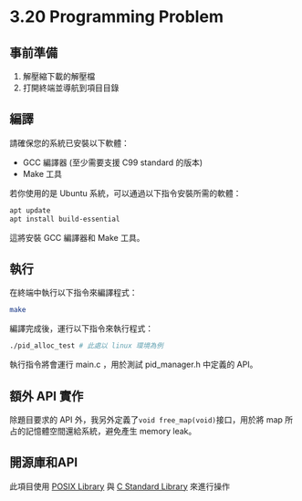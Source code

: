# 3.20 Programming Problem

## 事前準備

1. 解壓縮下載的解壓檔
2. 打開終端並導航到項目目錄

## 編譯

請確保您的系統已安裝以下軟體：

- GCC 編譯器 (至少需要支援 C99 standard 的版本)
- Make 工具

若你使用的是 Ubuntu 系統，可以通過以下指令安裝所需的軟體：

```bash
apt update
apt install build-essential
```

這將安裝 GCC 編譯器和 Make 工具。

## 執行

在終端中執行以下指令來編譯程式：

```bash
make
```

編譯完成後，運行以下指令來執行程式：

```bash
./pid_alloc_test # 此處以 linux 環境為例
```

執行指令將會運行 main.c ，用於測試 pid_manager.h 中定義的 API。

## 額外 API 實作

除題目要求的 API 外，我另外定義了`void free_map(void)`接口，用於將 map 所占的記憶體空間還給系統，避免產生 memory leak。

## 開源庫和API

此項目使用 [POSIX Library](https://pubs.opengroup.org/onlinepubs/9799919799/) 與 [C Standard Library](https://en.cppreference.com/w/c) 來進行操作

